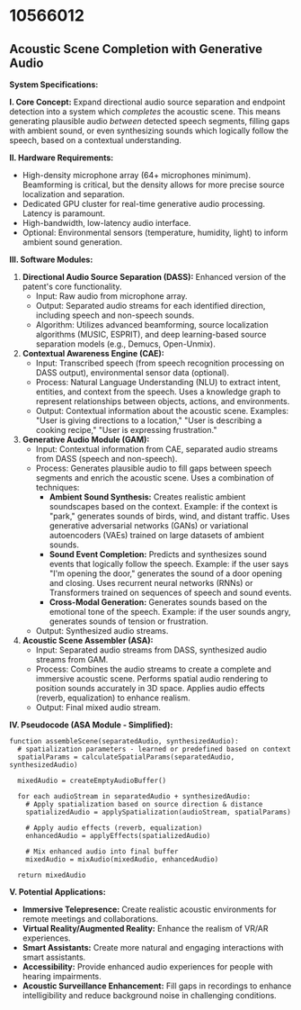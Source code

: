# 10566012

## Acoustic Scene Completion with Generative Audio

**System Specifications:**

**I. Core Concept:** Expand directional audio source separation and endpoint detection into a system which *completes* the acoustic scene. This means generating plausible audio *between* detected speech segments, filling gaps with ambient sound, or even synthesizing sounds which logically follow the speech, based on a contextual understanding.

**II. Hardware Requirements:**

*   High-density microphone array (64+ microphones minimum). Beamforming is critical, but the density allows for more precise source localization and separation.
*   Dedicated GPU cluster for real-time generative audio processing. Latency is paramount.
*   High-bandwidth, low-latency audio interface.
*   Optional: Environmental sensors (temperature, humidity, light) to inform ambient sound generation.

**III. Software Modules:**

1.  **Directional Audio Source Separation (DASS):**  Enhanced version of the patent's core functionality.
    *   Input: Raw audio from microphone array.
    *   Output: Separated audio streams for each identified direction, including speech and non-speech sounds.
    *   Algorithm:  Utilizes advanced beamforming, source localization algorithms (MUSIC, ESPRIT), and deep learning-based source separation models (e.g., Demucs, Open-Unmix).
2.  **Contextual Awareness Engine (CAE):**
    *   Input: Transcribed speech (from speech recognition processing on DASS output), environmental sensor data (optional).
    *   Process:  Natural Language Understanding (NLU) to extract intent, entities, and context from the speech.  Uses a knowledge graph to represent relationships between objects, actions, and environments.
    *   Output:  Contextual information about the acoustic scene. Examples: "User is giving directions to a location," "User is describing a cooking recipe," "User is expressing frustration."
3.  **Generative Audio Module (GAM):**
    *   Input: Contextual information from CAE, separated audio streams from DASS (speech and non-speech).
    *   Process: Generates plausible audio to fill gaps between speech segments and enrich the acoustic scene. Uses a combination of techniques:
        *   **Ambient Sound Synthesis:**  Creates realistic ambient soundscapes based on the context. Example: if the context is "park," generates sounds of birds, wind, and distant traffic. Uses generative adversarial networks (GANs) or variational autoencoders (VAEs) trained on large datasets of ambient sounds.
        *   **Sound Event Completion:**  Predicts and synthesizes sound events that logically follow the speech. Example: if the user says "I'm opening the door," generates the sound of a door opening and closing.  Uses recurrent neural networks (RNNs) or Transformers trained on sequences of speech and sound events.
        *   **Cross-Modal Generation:**  Generates sounds based on the emotional tone of the speech. Example: if the user sounds angry, generates sounds of tension or frustration.
    *   Output: Synthesized audio streams.
4.  **Acoustic Scene Assembler (ASA):**
    *   Input: Separated audio streams from DASS, synthesized audio streams from GAM.
    *   Process:  Combines the audio streams to create a complete and immersive acoustic scene.  Performs spatial audio rendering to position sounds accurately in 3D space.  Applies audio effects (reverb, equalization) to enhance realism.
    *   Output:  Final mixed audio stream.

**IV. Pseudocode (ASA Module - Simplified):**

```
function assembleScene(separatedAudio, synthesizedAudio):
  # spatialization parameters - learned or predefined based on context
  spatialParams = calculateSpatialParams(separatedAudio, synthesizedAudio)

  mixedAudio = createEmptyAudioBuffer()

  for each audioStream in separatedAudio + synthesizedAudio:
    # Apply spatialization based on source direction & distance
    spatializedAudio = applySpatialization(audioStream, spatialParams)

    # Apply audio effects (reverb, equalization)
    enhancedAudio = applyEffects(spatializedAudio)

    # Mix enhanced audio into final buffer
    mixedAudio = mixAudio(mixedAudio, enhancedAudio)

  return mixedAudio
```

**V. Potential Applications:**

*   **Immersive Telepresence:**  Create realistic acoustic environments for remote meetings and collaborations.
*   **Virtual Reality/Augmented Reality:** Enhance the realism of VR/AR experiences.
*   **Smart Assistants:**  Create more natural and engaging interactions with smart assistants.
*   **Accessibility:**  Provide enhanced audio experiences for people with hearing impairments.
*   **Acoustic Surveillance Enhancement:**  Fill gaps in recordings to enhance intelligibility and reduce background noise in challenging conditions.